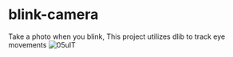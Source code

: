 # blink-camera
Take a photo when you blink,
This project utilizes dlib to track eye movements
![05uIT](https://user-images.githubusercontent.com/100465252/230762261-8fe9f556-47d1-4afb-b8c8-ecfa9f50cf50.jpg)

